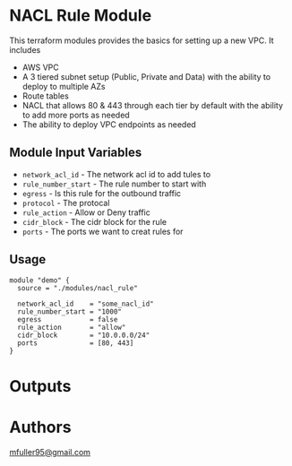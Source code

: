 NACL Rule Module
===========

This terraform modules provides the basics for setting up a new VPC. It includes
- AWS VPC
- A 3 tiered subnet setup (Public, Private and Data) with the ability to deploy to multiple AZs
- Route tables
- NACL that allows 80 & 443 through each tier by default with the ability to add more ports as needed
- The ability to deploy VPC endpoints as needed

Module Input Variables
----------------------

- `network_acl_id` - The network acl id to add tules to
- `rule_number_start` - The rule number to start with
- `egress` - Is this rule for the outbound traffic
- `protocol` - The protocal
- `rule_action` - Allow or Deny traffic
- `cidr_block` - The cidr block for the rule
- `ports` - The ports we want to creat rules for

Usage
-----

```hcl
module "demo" {
  source = "./modules/nacl_rule"

  network_acl_id    = "some_nacl_id"
  rule_number_start = "1000"
  egress            = false
  rule_action       = "allow"
  cidr_block        = "10.0.0.0/24"
  ports             = [80, 443]
}
```


Outputs
=======

Authors
=======

mfuller95@gmail.com
